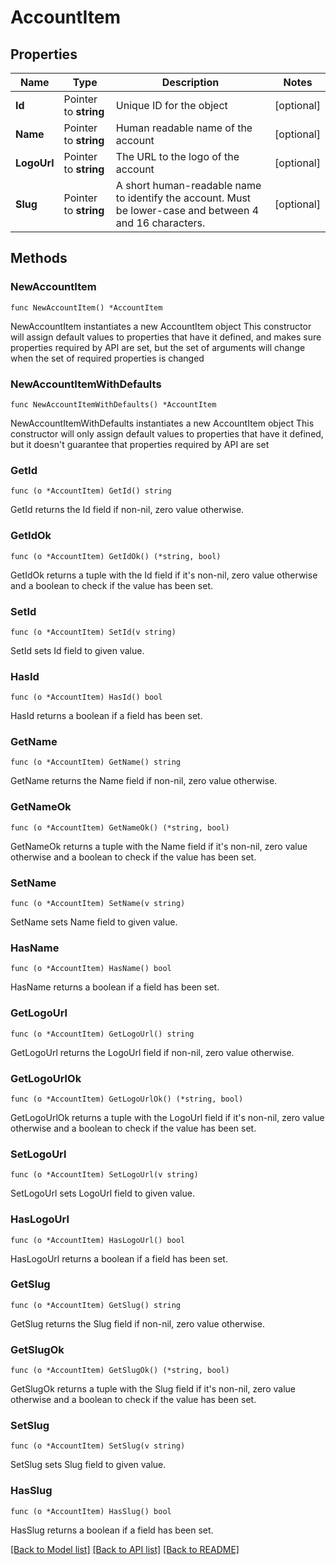 # AccountItem

## Properties

Name | Type | Description | Notes
------------ | ------------- | ------------- | -------------
**Id** | Pointer to **string** | Unique ID for the object | [optional] 
**Name** | Pointer to **string** | Human readable name of the account | [optional] 
**LogoUrl** | Pointer to **string** | The URL to the logo of the account | [optional] 
**Slug** | Pointer to **string** | A short human-readable name to identify the account. Must be lower-case and between 4 and 16 characters. | [optional] 

## Methods

### NewAccountItem

`func NewAccountItem() *AccountItem`

NewAccountItem instantiates a new AccountItem object
This constructor will assign default values to properties that have it defined,
and makes sure properties required by API are set, but the set of arguments
will change when the set of required properties is changed

### NewAccountItemWithDefaults

`func NewAccountItemWithDefaults() *AccountItem`

NewAccountItemWithDefaults instantiates a new AccountItem object
This constructor will only assign default values to properties that have it defined,
but it doesn't guarantee that properties required by API are set

### GetId

`func (o *AccountItem) GetId() string`

GetId returns the Id field if non-nil, zero value otherwise.

### GetIdOk

`func (o *AccountItem) GetIdOk() (*string, bool)`

GetIdOk returns a tuple with the Id field if it's non-nil, zero value otherwise
and a boolean to check if the value has been set.

### SetId

`func (o *AccountItem) SetId(v string)`

SetId sets Id field to given value.

### HasId

`func (o *AccountItem) HasId() bool`

HasId returns a boolean if a field has been set.

### GetName

`func (o *AccountItem) GetName() string`

GetName returns the Name field if non-nil, zero value otherwise.

### GetNameOk

`func (o *AccountItem) GetNameOk() (*string, bool)`

GetNameOk returns a tuple with the Name field if it's non-nil, zero value otherwise
and a boolean to check if the value has been set.

### SetName

`func (o *AccountItem) SetName(v string)`

SetName sets Name field to given value.

### HasName

`func (o *AccountItem) HasName() bool`

HasName returns a boolean if a field has been set.

### GetLogoUrl

`func (o *AccountItem) GetLogoUrl() string`

GetLogoUrl returns the LogoUrl field if non-nil, zero value otherwise.

### GetLogoUrlOk

`func (o *AccountItem) GetLogoUrlOk() (*string, bool)`

GetLogoUrlOk returns a tuple with the LogoUrl field if it's non-nil, zero value otherwise
and a boolean to check if the value has been set.

### SetLogoUrl

`func (o *AccountItem) SetLogoUrl(v string)`

SetLogoUrl sets LogoUrl field to given value.

### HasLogoUrl

`func (o *AccountItem) HasLogoUrl() bool`

HasLogoUrl returns a boolean if a field has been set.

### GetSlug

`func (o *AccountItem) GetSlug() string`

GetSlug returns the Slug field if non-nil, zero value otherwise.

### GetSlugOk

`func (o *AccountItem) GetSlugOk() (*string, bool)`

GetSlugOk returns a tuple with the Slug field if it's non-nil, zero value otherwise
and a boolean to check if the value has been set.

### SetSlug

`func (o *AccountItem) SetSlug(v string)`

SetSlug sets Slug field to given value.

### HasSlug

`func (o *AccountItem) HasSlug() bool`

HasSlug returns a boolean if a field has been set.


[[Back to Model list]](../README.md#documentation-for-models) [[Back to API list]](../README.md#documentation-for-api-endpoints) [[Back to README]](../README.md)


